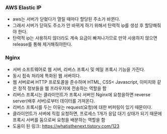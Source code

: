 ### AWS Elastic IP

- aws는 서버가 닫혔다가 열릴 때마다 할당된 주소가 바뀐다.
- 그래서 서버가 닫혀도 주소가 안 바뀌게 하기 위해서 탄력적 ip를 생성 후 할당해줘야 한다.
- 탄력적 ip는 사용하지 않더라도 계속 요금이 빠져나가므로 만약 사용하지 않으면 release를 통해 제거해줘야한다.

### Nginx

- 서버 소프트웨어로 웹 서버, 리버스 프록시 및 메일 프록시 기능을 가진다.
- 동시 접속 처리에 특화된 웹 서버이다.
- 웹 서버로써 HTTP 프로토콜을 준수하며 HTML, CSS< Javascript, 이미지와 같은 정적 정보들을 웹 프라우저에 전송하는 역할을 함
- 리버스 프록시는 클라이언트가 프록시 서버인 Nginx에 요청을하면 reverse server(배후 서버)로부터 데이터를 가져온다.
- 리버스 프록시를 두는 이유는 request(요청)에 대한 버퍼링이 있기 때문이다.
- 클라이언트가 서버에 직접 요청하면, 프로세스 1개가 응답 대기 상태가 되기 때문에 프록시 서버를 둠으로써 요청을 배분하는 역할을 함
- 도움이 된 링크: <https://whatisthenext.tistory.com/123>
